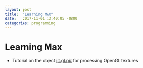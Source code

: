 ```yaml
---
layout: post
title:  "Learning MAX"
date:   2017-11-01 13:40:05 -0800
categories: programming
---
```


# Learning Max

* Tutorial on the object [jit.gl.pix](https://cycling74.com/tutorials/my-favorite-object-jit·gl·pix) for processing OpenGL textures
